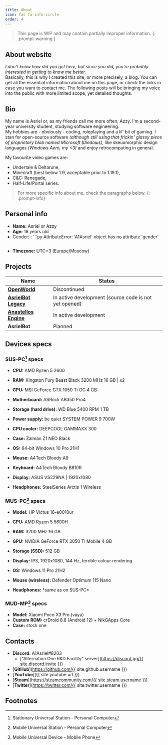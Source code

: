 ```yaml
---
title: About
icon: fas fa-info-circle
order: 4
---
```


> This page is WIP and may contain partially improper information.
{: .prompt-warning }

## About website

*I don't know how did you get here, but since you did, you're probably interested in getting to know me better.*  
Basically, this is why I created this site, or more precisely, a blog. You can get all the essential information about me on this page, or check the links in case you want to contact me. The following posts will be bringing my voice into the public with more limited scope, yet detailed thoughts.

## Bio

My name is Asriel or, as my friends call me more often, Azzy. I'm a second-year university student, studying software engineering.  
My hobbies are - obviously - coding, roleplaying and a lil' bit of gaming. I stan for open-source software *(although still using that frickin' glassy piece of proprietary blob named Microsoft Шindoшs)*, like skeuomorphic design languages *(Windows Aero, my <3)* and enjoy retrocomputing in general.

My favourite video games are:

- Undertale & Deltarune,
- Minecraft (best below 1.9, acceptable prior to 1.19.1),
- C&C: Renegade,
- Half-Life/Portal series.

> For more specific info about me, check the paragraphs below.
{: .prompt-info}

## Personal info

- **Name:** Asriel or Azzy
- **Age:** 18 years old
- Gender:
: ```py
AttributeError: 'A1Asriel' object has no attribute 'gender'
    ```
- **Timezone:** UTC+3 (Europe/Moscow)  
  <span id="time-in-utc3"></span>

<script>
    document.getElementById('time-in-utc3').innerHTML = 'Current time: ' + new Date().toLocaleTimeString([], { timeZone: 'Europe/Moscow' });
    setInterval(() => { document.getElementById('time-in-utc3').innerHTML = 'Current time: ' + new Date().toLocaleTimeString([], { timeZone: 'Europe/Moscow' }); }, 1000);
</script>

## Projects

| Name                               | Status                                                |
|------------------------------------|-------------------------------------------------------|
| [**OpenWorld**][ow-source]         | Discontinued                                          |
| [**AsrielBot Legacy**][abl-site]   | In active development (source code is not yet opened) |
| [**Anastellos Engine**][ae-source] | In active development                                 |
| **AsrielBot**                      | Planned                                               |

[ow-source]: https://github.com/A1Asriel/OpenWorld
[abl-site]: https://a1asriel.github.io/AsrielBot-site
[ae-source]: https://github.com/A1Asriel/anastellos

## Devices specs

### SUS-PC[^sus-pc] specs

- **CPU:** AMD Ryzen 5 2600
- **RAM:** Kingston Fury Beast Black 3200 MHz 16 GB \| x2
- **GPU:** MSI GeForce GTX 1050 Ti OC 4 GB
- **Motherboard:** ASRock AB350 Pro4
- **Storage (hard drive):** WD Blue 5400 RPM 1 TB
- **Power supply:** be quiet SYSTEM POWER 9 700W
- **CPU cooler:** DEEPCOOL GAMMAXX 300
- **Case:** Zalman Z1 NEO Black
- **OS:** 64-bit Windows 10 Pro 21H1

- **Mouse:** A4Tech Bloody A9
- **Keyboard:** A4Tech Bloody B810R
- **Display:** ASUS VS229NA \| 1920x1080
- **Headphones:** SteelSeries Arctis 1 Wireless

### MUS-PC[^mus-pc] specs

- **Model:** HP Victus 16-e0010ur
- **CPU:** AMD Ryzen 5 5600H
- **RAM:** 3200 MHz 16 GB
- **GPU:** NVIDIA GeForce RTX 3050 Ti Mobile 4 GB
- **Storage (SSD):** 512 GB
- **Display:** IPS, 1920x1080, 144 Hz, terrible colour rendering
- **OS:** Windows 11 Pro 21H2

- **Mouse (wireless):** Defender Optimum 115 Nano
- **Headphones:** \*same as on SUS-PC\*

### MUD-MP[^mud-mp] specs

- **Model:** Xiaomi Poco X3 Pro (vayu)
- **Custom ROM:** crDroid 8.8 (Android 12) + NikGApps Core
- **Case:** stock one

## Contacts

- **Discord:** A1Asriel#8203
  - ["Alternation One R&D Facility" server](https://discord.gg/{{ site.discord.invite }})
- [**GitHub**](https://github.com/{{ site.github.username }})
- [**YouTube**]({{ site.youtube.url }})
- [**Steam**](https://steamcommunity.com/{{ site.steam.username }})
- [**Twitter**](https://twitter.com/{{ site.twitter.username }})

## Footnotes

[^sus-pc]: Stationary Universal Station - Personal Computer
[^mus-pc]: Mobile Universal Station - Personal Computer
[^mud-mp]: Mobile Universal Device - Mobile Phone
